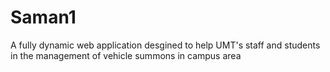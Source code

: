 # Saman1
A fully dynamic web application desgined to help UMT's staff and students in the management of vehicle summons in campus area
